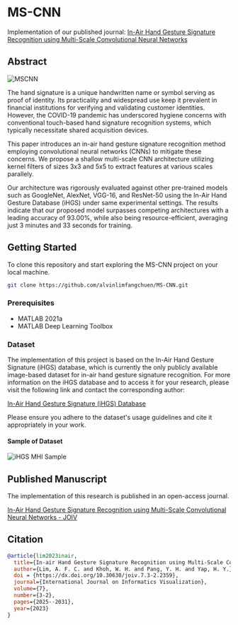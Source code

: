# MS-CNN

Implementation of our published journal: [In-Air Hand Gesture Signature Recognition using Multi-Scale Convolutional Neural Networks](https://joiv.org/index.php/joiv/article/view/2359)

## Abstract

![MSCNN](https://alvinlfc.com/image/mscnn/mscnn.jpg)

The hand signature is a unique handwritten name or symbol serving as proof of identity. Its practicality and widespread use keep it prevalent in financial institutions for verifying and validating customer identities. However, the COVID-19 pandemic has underscored hygiene concerns with conventional touch-based hand signature recognition systems, which typically necessitate shared acquisition devices.

This paper introduces an in-air hand gesture signature recognition method employing convolutional neural networks (CNNs) to mitigate these concerns. We propose a shallow multi-scale CNN architecture utilizing kernel filters of sizes 3x3 and 5x5 to extract features at various scales parallely.

Our architecture was rigorously evaluated against other pre-trained models such as GoogleNet, AlexNet, VGG-16, and ResNet-50 using the In-Air Hand Gesture Database (iHGS) under same experimental settings. The results indicate that our proposed model surpasses competing architectures with a leading accuracy of 93.00%, while also being resource-efficient, averaging just 3 minutes and 33 seconds for training.

## Getting Started

To clone this repository and start exploring the MS-CNN project on your local machine.

```bash
git clone https://github.com/alvinlimfangchuen/MS-CNN.git
```

### Prerequisites

- MATLAB 2021a
- MATLAB Deep Learning Toolbox

### Dataset

The implementation of this project is based on the In-Air Hand Gesture Signature (iHGS) database, which is currently the only publicly available image-based dataset for in-air hand gesture signature recognition.
For more information on the iHGS database and to access it for your research, please visit the following link and contact the corresponding author:

[In-Air Hand Gesture Signature (iHGS) Database](https://www.ncbi.nlm.nih.gov/pmc/articles/PMC10439358/)

Please ensure you adhere to the dataset's usage guidelines and cite it appropriately in your work.

#### Sample of Dataset

![iHGS MHI Sample](https://alvinlfc.com/image/mscnn/sample.jpg)

## Published Manuscript

The implementation of this research is published in an open-access journal.

[In-Air Hand Gesture Signature Recognition using Multi-Scale Convolutional Neural Networks - JOIV](https://joiv.org/index.php/joiv/article/view/2359)

## Citation

```bibtex
@article{lim2023inair,
  title={In-air Hand Gesture Signature Recognition using Multi-Scale Convolutional Neural Networks},
  author={Lim, A. F. C. and Khoh, W. H. and Pang, Y. H. and Yap, H. Y.},
  doi = {https://dx.doi.org/10.30630/joiv.7.3-2.2359},
  journal={International Journal on Informatics Visualization},
  volume={7},
  number={3-2},
  pages={2025--2031},
  year={2023}
}
```
